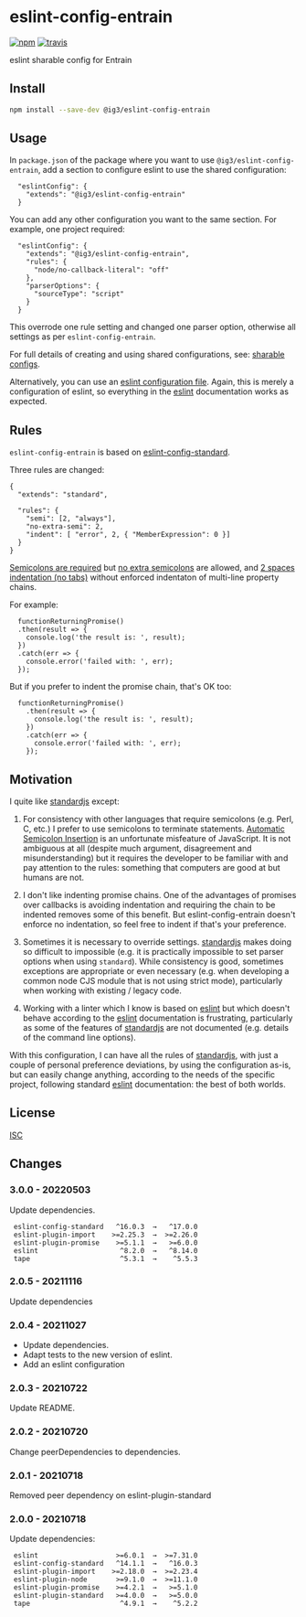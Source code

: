 # eslint-config-entrain

[![npm][npm-image]][npm-url]
[![travis][travis-image]][travis-url]

[npm-image]: https://img.shields.io/npm/v/eslint-config-semistandard.svg?style=flat-square
[npm-url]: https://www.npmjs.com/package/eslint-config-semistandard
[travis-image]: https://img.shields.io/travis/standard/eslint-config-semistandard.svg?style=flat-square
[travis-url]: https://travis-ci.org/standard/eslint-config-semistandard

eslint sharable config for Entrain

## Install

```bash
npm install --save-dev @ig3/eslint-config-entrain
```

## Usage

In `package.json` of the package where you want to use
`@ig3/eslint-config-entrain`, add a section to configure eslint to use the
shared configuration:

```
  "eslintConfig": {
    "extends": "@ig3/eslint-config-entrain"
  }
```

You can add any other configuration you want to the same section. For
example, one project required:

```
  "eslintConfig": {
    "extends": "@ig3/eslint-config-entrain",
    "rules": {
      "node/no-callback-literal": "off"
    },
    "parserOptions": {
      "sourceType": "script"
    }
  }
```

This overrode one rule setting and changed one parser option, otherwise all
settings as per `eslint-config-entrain`.

For full details of creating and using shared configurations, see: 
[sharable configs](http://eslint.org/docs/developer-guide/shareable-configs).

Alternatively, you can use an
[eslint configuration file](https://eslint.org/docs/user-guide/configuring/configuration-files#configuration-file-formats).
Again, this is merely a configuration of eslint, so everything in the
[eslint](https://eslint.org/) documentation works as expected.


## Rules

`eslint-config-entrain` is based on
[eslint-config-standard](https://github.com/feross/eslint-config-standard).

Three rules are changed:

```
{
  "extends": "standard",

  "rules": {
    "semi": [2, "always"],
    "no-extra-semi": 2,
    "indent": [ "error", 2, { "MemberExpression": 0 }]
  }
}
```

[Semicolons are required](https://eslint.org/docs/rules/semi)
but [no extra semicolons](https://eslint.org/docs/rules/no-extra-semi)
are allowed, and
[2 spaces indentation (no tabs)](https://eslint.org/docs/rules/indent)
without enforced indentaton of multi-line property chains.

For example:

```
  functionReturningPromise()
  .then(result => {
    console.log('the result is: ', result);
  })
  .catch(err => {
    console.error('failed with: ', err);
  });
```

But if you prefer to indent the promise chain, that's OK too:

```
  functionReturningPromise()
    .then(result => {
      console.log('the result is: ', result);
    })
    .catch(err => {
      console.error('failed with: ', err);
    });
```

## Motivation

I quite like [standardjs](https://standardjs.com/) except:

 1. For consistency with other languages that require semicolons (e.g. Perl,
    C, etc.) I prefer to use semicolons to terminate statements. [Automatic
    Semicolon
    Insertion](http://www.ecma-international.org/ecma-262/5.1/#sec-7.9) is
    an unfortunate misfeature of JavaScript. It is not ambiguous at all
    (despite much argument, disagreement and misunderstanding) but it
    requires the developer to be familiar with and pay attention to the
    rules: something that computers are good at but humans are not.

 2. I don't like indenting promise chains. One of the advantages of promises
    over callbacks is avoiding indentation and requiring the chain to be
    indented removes some of this benefit. But eslint-config-entrain doesn't
    enforce no indentation, so feel free to indent if that's your
    preference.

 3. Sometimes it is necessary to override settings.
    [standardjs](https://standardjs.com/) makes doing so difficult to
    impossible (e.g. it is practically impossible to set parser options when
    using `standard`). While consistency is good, sometimes exceptions are
    appropriate or even necessary (e.g. when developing a common node CJS
    module that is not using strict mode), particularly when working with
    existing / legacy code. 

 4. Working with a linter which I know is based on
    [eslint](https://eslint.org) but which doesn't behave according to the
    [eslint](https://eslint.org) documentation is frustrating, particularly
    as some of the features of [standardjs](https://standardjs.com) are not
    documented (e.g. details of the command line options).

With this configuration, I can have all the rules of
[standardjs](https://standardjs.org), with just a couple of personal
preference deviations, by using the configuration as-is, but can easily
change anything, according to the needs of the specific project, following
standard [eslint](https://eslint.org) documentation: the best of both
worlds.

## License

[ISC](LICENSE.md)

## Changes
### 3.0.0 - 20220503

Update dependencies.

```
 eslint-config-standard   ^16.0.3  →   ^17.0.0     
 eslint-plugin-import    >=2.25.3  →  >=2.26.0     
 eslint-plugin-promise    >=5.1.1  →   >=6.0.0     
 eslint                    ^8.2.0  →   ^8.14.0     
 tape                      ^5.3.1  →    ^5.5.3     
```

### 2.0.5 - 20211116
Update dependencies

### 2.0.4 - 20211027

* Update dependencies.
* Adapt tests to the new version of eslint.
* Add an eslint configuration

### 2.0.3 - 20210722

Update README.

### 2.0.2 - 20210720

Change peerDependencies to dependencies.

### 2.0.1 - 20210718

Removed peer dependency on eslint-plugin-standard

### 2.0.0 - 20210718

Update dependencies:

```
 eslint                   >=6.0.1  →  >=7.31.0
 eslint-config-standard   ^14.1.1  →   ^16.0.3
 eslint-plugin-import    >=2.18.0  →  >=2.23.4
 eslint-plugin-node       >=9.1.0  →  >=11.1.0
 eslint-plugin-promise    >=4.2.1  →   >=5.1.0
 eslint-plugin-standard   >=4.0.0  →   >=5.0.0
 tape                      ^4.9.1  →    ^5.2.2
```
